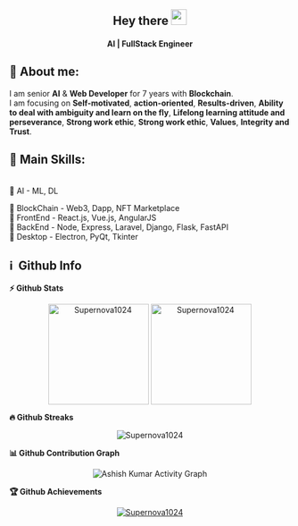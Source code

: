 <h2 align="center">
  Hey there <img src="https://media.giphy.com/media/hvRJCLFzcasrR4ia7z/giphy.gif" width="28">
</h2>

<h4 align='center'>
  AI | FullStack Engineer 
</h4>

<!-- <p align="center">
  <a href="https://www.youtube.com/c/DevProTips?sub_confirmation=1">
    </a>
     <a href="https://github.com/Supernova1024">
    <img alt="followers" title="Follow me on Github" src="https://img.shields.io/github/followers/Supernova1024?color=236ad3&labelColor=1155ba&style=for-the-badge&logo=github&label=Follow"/></a>
    </p> -->


## 👩  About me:
<p>
I am senior <b>AI</b> & <b>Web Developer</b> for 7 years with <b>Blockchain</b>.<br>
I am focusing on <b>Self-motivated</b>, <b>action-oriented</b>, <b>Results-driven</b>, <b>Ability to deal with ambiguity and learn on the fly</b>, <b>Lifelong learning attitude and perseverance</b>, <b>Strong work ethic</b>, <b>Strong work ethic</b>, <b>Values</b>, <b>Integrity and Trust</b>.<br>

<h2>🥇 Main Skills:</h2>
<br>🔸 AI - ML, DL
<p>🔸 BlockChain - Web3, Dapp, NFT Marketplace
<br>🔸 FrontEnd - React.js, Vue.js, AngularJS
<br>🔸 BackEnd - Node, Express, Laravel, Django, Flask, FastAPI
<br>🔸 Desktop - Electron, PyQt, Tkinter
<p>

<h2>ℹ️ &nbsp;Github Info</h2>
	



  <summary><b>⚡ Github Stats</b></summary>
<p align="center"><img height="180em" src="https://github-readme-stats.vercel.app/api?username=Supernova1024&hide_border=true&count_private=true&show_icons=true&theme=radical" alt="Supernova1024" align = "center"/>
<img height="180em" src="https://github-readme-stats.vercel.app/api/top-langs?username=Supernova1024&show_icons=true&locale=en&layout=compact&hide_border=true&theme=radical" alt="Supernova1024" align = "center"/></p>


 <summary><b>🔥 Github Streaks</b></summary>
<p align="center"><img src="https://github-readme-streak-stats.herokuapp.com/?user=Supernova1024&theme=black-ice&hide_border=true&stroke=0000&background=0D1117&ring=e05397&fire=e05397&currStreakLabel=e05397" alt="Supernova1024" /></p>


<summary><b>📊 Github Contribution Graph</b></summary>
<p align="center"<a href="#"><img alt="Ashish Kumar Activity Graph" src="https://activity-graph.herokuapp.com/graph?username=Supernova1024&bg_color=0D1117&color=e05397&line=e05397&point=FFFFFF&hide_border=true&" /></a></p>
<!-- </details>
<details>    -->
 <summary><b>🏆 Github Achievements</b></summary>
<p align="center"> <a href="https://github.com/Supernova1024"><img src="https://github-profile-trophy.vercel.app/?username=Supernova1024&margin-w=5&theme=radical" alt="Supernova1024" /></a> </p>

<br>

